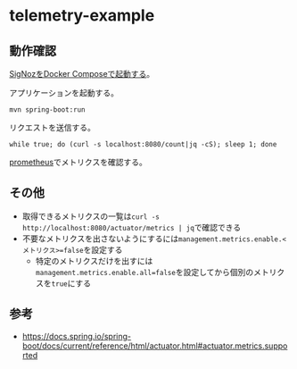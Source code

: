 # telemetry-example

## 動作確認

[SigNozをDocker Composeで起動する](https://github.com/SigNoz/signoz/tree/develop/deploy)。

アプリケーションを起動する。

```
mvn spring-boot:run
```

リクエストを送信する。

```
while true; do (curl -s localhost:8080/count|jq -cS); sleep 1; done
```

[prometheus](http://localhost:9090/graph?g0.expr=example_count_1&g0.tab=0&g0.stacked=1&g0.show_exemplars=0&g0.range_input=5m&g1.expr=example_count_2&g1.tab=0&g1.stacked=1&g1.show_exemplars=0&g1.range_input=5m&g2.expr=example_count_3_total&g2.tab=0&g2.stacked=1&g2.show_exemplars=0&g2.range_input=5m)でメトリクスを確認する。

## その他

- 取得できるメトリクスの一覧は`curl -s http://localhost:8080/actuator/metrics | jq`で確認できる
- 不要なメトリクスを出さないようにするには`management.metrics.enable.<メトリクス>=false`を設定する
    - 特定のメトリクスだけを出すには`management.metrics.enable.all=false`を設定してから個別のメトリクスを`true`にする

## 参考

- https://docs.spring.io/spring-boot/docs/current/reference/html/actuator.html#actuator.metrics.supported

